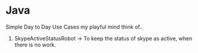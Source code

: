 # Java

Simple Day to Day Use Cases my playful mind think of..

1. SkypeActiveStatusRobot -> To keep the status of skype as active, when there is no work.
